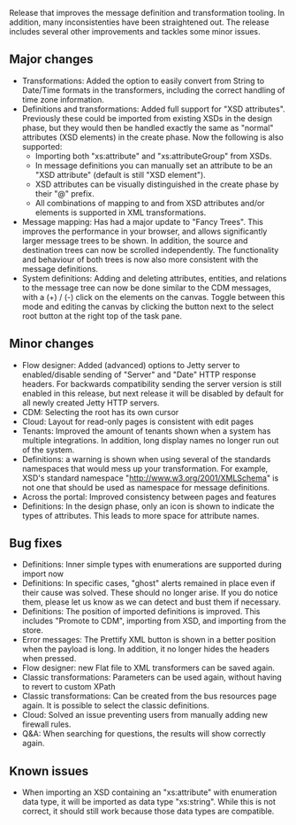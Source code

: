 Release that improves the message definition and transformation tooling. In addition, many inconsistenties have been straightened out. The release includes several other improvements and tackles some minor issues.
## Major changes
- Transformations: Added the option to easily convert from String to Date/Time formats in the transformers, including the correct handling of time zone information.
- Definitions and transformations: Added full support for "XSD attributes". Previously these could be imported from existing XSDs in the design phase, but they would then be handled exactly the same as "normal" attributes (XSD elements) in the create phase. Now the following is also supported:
  - Importing both "xs:attribute" and "xs:attributeGroup" from XSDs.
  - In message definitions you can manually set an attribute to be an "XSD attribute" (default is still "XSD element").
  - XSD attributes can be visually distinguished in the create phase by their "@" prefix.
  - All combinations of mapping to and from XSD attributes and/or elements is supported in XML transformations.
- Message mapping: Has had a major update to "Fancy Trees". This improves the performance in your browser, and allows significantly larger message trees to be shown. In addition, the source and destination trees can now be scrolled independently. The functionality and behaviour of both trees is now also more consistent with the message definitions.
- System definitions: Adding and deleting attributes, entities, and relations to the message tree can now be done similar to the CDM messages, with a (+) / (-) click on the elements on the canvas. Toggle between this mode and editing the canvas by clicking the button next to the select root button at the right top of the task pane.
## Minor changes
- Flow designer: Added (advanced) options to Jetty server to enabled/disable sending of "Server" and "Date" HTTP response headers. For backwards compatibility sending the server version is still enabled in this release, but next release it will be disabled by default for all newly created Jetty HTTP servers.
- CDM: Selecting the root has its own cursor
- Cloud: Layout for read-only pages is consistent with edit pages
- Tenants: Improved the amount of tenants shown when a system has multiple integrations. In addition, long display names no longer run out of the system.
- Definitions: a warning is shown when using several of the standards namespaces that would mess up your transformation. For example, XSD's standard namespace "http://www.w3.org/2001/XMLSchema" is not one that should be used as namespace for message definitions.
- Across the portal: Improved consistency between pages and features
- Definitions: In the design phase, only an icon is shown to indicate the types of attributes. This leads to more space for attribute names.
## Bug fixes
- Definitions: Inner simple types with enumerations are supported during import now
- Definitions: In specific cases, "ghost" alerts remained in place even if their cause was solved. These should no longer arise. If you do notice them, please let us know as we can detect and bust them if necessary.
- Definitions: The position of imported definitions is improved. This includes "Promote to CDM", importing from XSD, and importing from the store.
- Error messages: The Prettify XML button is shown in a better position when the payload is long. In addition, it no longer hides the headers when pressed.
- Flow designer: new Flat file to XML transformers can be saved again.
- Classic transformations: Parameters can be used again, without having to revert to custom XPath
- Classic transformations: Can be created from the bus resources page again. It is possible to select the classic definitions.
- Cloud: Solved an issue preventing users from manually adding new firewall rules.
- Q&A: When searching for questions, the results will show correctly again.
## Known issues
- When importing an XSD containing an "xs:attribute" with enumeration data type, it will be imported as data type "xs:string". While this is not correct, it should still work because those data types are compatible.
